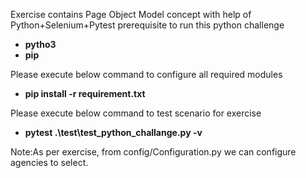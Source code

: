 Exercise contains Page Object Model concept with help of Python+Selenium+Pytest
prerequisite to run this python challenge
- **pytho3** 
- **pip**

Please execute below command to configure all required modules
- **pip install -r requirement.txt**

Please execute below command to test scenario for exercise
- **pytest .\test\test_python_challange.py -v**

Note:As per exercise, from config/Configuration.py we can configure agencies to select.

